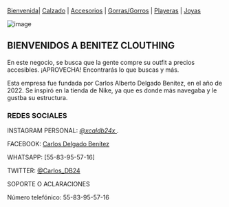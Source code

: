 [Bienvenida](./index.md)| [Calzado](./calzado.md) | [Accesorios](./accesorios.md) | [Gorras/Gorros](./gorras.md) | [Playeras](./playeras.md) | [Joyas](./joyas.md) 

![image](https://user-images.githubusercontent.com/99769777/157767152-a4fbd2fd-7a69-4cdd-a70b-ce489e65ffa6.png)



## BIENVENIDOS A BENITEZ CLOUTHING

En este negocio, se busca que la gente compre su outfit a precios accesibles. ¡APROVECHA! 
Encontrarás lo que buscas y más.

Esta empresa fue fundada por Carlos Alberto Delgado Benítez, en el año de 2022. Se inspiró en la tienda de Nike, ya que es donde más navegaba y le gustba su estructura.

### REDES SOCIALES

INSTAGRAM PERSONAL:   [ _@xcaldb24x_ ](https://www.instagram.com/_xcaldb24x_/). 

FACEBOOK:  [Carlos Delgado Benítez](https://www.facebook.com/carlos.delgadobenitez.9)

WHATSAPP:  [55-83-95-57-16]

TWITTER:   [@Carlos_DB24](https://twitter.com/Carlos_DB24)


SOPORTE O ACLARACIONES

Número telefónico: 55-83-95-57-16
